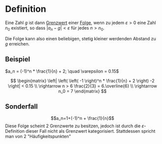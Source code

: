 # Definition
Eine Zahl $g$ ist dann [Grenzwert](Funktionen.md#Grenzwert) einer [Folge](Folgen.md), wenn zu jedem $\varepsilon > 0$ eine Zahl $n_0$ existiert, so dass $|a_n-g| < \varepsilon$ für jedes $n > n_0$.

Die Folge kann also einen beliebigen, stetig kleiner werdenden Abstand zu $g$ erreichen.

## Beispiel
$a_n = (-1)^n * \frac{1}{n} + 2; \quad \varepsilon = 0.15$

$$ 
\begin{matrix}
\left| \left( \left( -1 \right)^n * \frac{1}{n} + 2 \right) -2 \right| < 0.15 \\
\rightarrow n > 6 \frac{2}{3} = 6.\overline{6} \\
\rightarrow n_0 = 7
\end{matrix}
$$

## Sonderfall
$$a_n=1+(-1)^n + \frac{1}{n}$$
Diese Folge scheint 2 Grenzwerte zu besitzen, jedoch ist durch die $\varepsilon$-Definition dieser Fall nicht als Grenzwert kategorisiert. Stattdessen spricht man von 2 "Häufigkeitspunkten"

